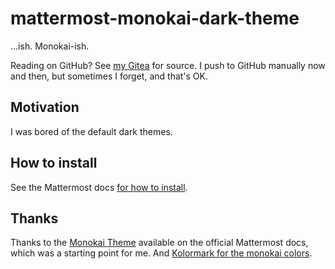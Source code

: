 # mattermost-monokai-dark-theme

...ish. Monokai-ish.

Reading on GitHub? See [my Gitea](https://git.rusingh.com/hirusi/mattermost-monokai-dark-theme) for source. I push to GitHub manually now and then, but sometimes I forget, and that's OK.

## Motivation

I was bored of the default dark themes.

## How to install

See the Mattermost docs [for how to install](https://docs.mattermost.com/help/settings/theme-colors.html#importing-a-custom-theme).

## Thanks

Thanks to the [Monokai Theme](https://docs.mattermost.com/help/settings/theme-colors.html#monokai-theme) available on the official Mattermost docs, which was a starting point for me. And [Kolormark for the monokai colors](https://kolormark.com/brands/monokai).